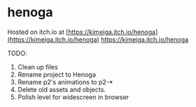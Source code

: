 # henoga

Hosted on itch.io at [https://kimeiga.itch.io/henoga](https://kimeiga.itch.io/henoga) https://kimeiga.itch.io/henoga 

TODO:
1. Clean up files
2. Rename project to Henoga
3. Rename p2's animations to p2-*
4. Delete old assets and objects.
5. Polish level for widescreen in browser

